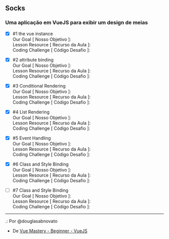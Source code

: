 ## Socks
### Uma aplicação em VueJS para exibir um design de meias

- [x] #1 the vue instance <br/>
Our Goal [ Nosso Objetivo ]:<br/>
Lesson Resource [ Recurso da Aula ]:<br/>
Coding Challenge [ Código Desafio ]:

- [x] #2 attribute binding <br/>
Our Goal [ Nosso Objetivo ]:<br/>
Lesson Resource [ Recurso da Aula ]:<br/>
Coding Challenge [ Código Desafio ]:

- [x] #3 Conditional Rendering <br/>
Our Goal [ Nosso Objetivo ]:<br/>
Lesson Resource [ Recurso da Aula ]:<br/>
Coding Challenge [ Código Desafio ]:

- [x] #4 List Rendering <br/>
Our Goal [ Nosso Objetivo ]:<br/>
Lesson Resource [ Recurso da Aula ]:<br/>
Coding Challenge [ Código Desafio ]: 

- [x] #5 Event Handling<br/>
Our Goal [ Nosso Objetivo ]:<br/>
Lesson Resource [ Recurso da Aula ]:<br/>
Coding Challenge [ Código Desafio ]: 

- [x] #6 Class and Style Binding <br/>
Our Goal [ Nosso Objetivo ]:<br/>
Lesson Resource [ Recurso da Aula ]:<br/>
Coding Challenge [ Código Desafio ]: 

- [ ] #7 Class and Style Binding <br/>
Our Goal [ Nosso Objetivo ]:<br/>
Lesson Resource [ Recurso da Aula ]:<br/>
Coding Challenge [ Código Desafio ]: 

---

.: Por @douglasabnovato
- De [Vue Mastery - Beginner - VueJS](https://www.vuemastery.com/courses-path/beginner)